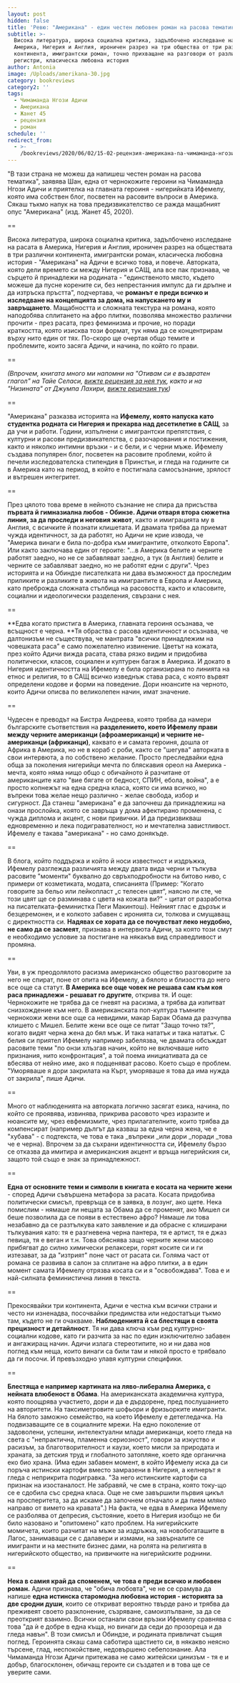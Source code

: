 ```yaml
---
layout: post
hidden: false
title: 'Ревю: "Американа" - един честен любовен роман на расова тематика'
subtitle: >-
  Висока литература, широка социална критика, задълбочено изследване на расата в
  Америка, Нигерия и Англия, ироничен разрез на три общества от три различни
  континента, имигрантски роман, точно прихващане на разговори от различни
  регистри, класическа любовна история
author: Antonia
image: /Uploads/amerikana-30.jpg
category: bookreviews
category2: ''
tags:
  - Чимаманда Нгози Адичи
  - Американа
  - Жанет 45
  - рецензия
  - роман
schedule: ''
redirect_from:
  - >-
    /bookreviews/2020/06/02/15-02-рецензия-американа-na-чимаманда-нгози-адичи-един-честен-роман-на-расова-тематика
---
```

"В тази страна не можеш да напишеш честен роман на расова тематика", заявява Шан, една от чернокожите героини на Чимаманда Нгози Адичи и приятелка на главната героиня - нигерийката Ифемелу, която има собствен блог, посветен на расовите въпроси в Америка. Сякаш тъкмо напук на това предизвикателство се ражда мащабният опус "Американа" (изд. Жанет 45, 2020).

\==

Висока литература, широка социална критика, задълбочено изследване на расата в Америка, Нигерия и Англия, ироничен разрез на обществата в три различни континента, имигрантски роман, класическа любовна история - "Американа" на Адичи е всичко това, и повече. Авторката, която дели времето си между Нигерия и САЩ, ала все пак признава, че сърцето й принадлежи на родината - "единственото място, където можеше да пусне корените си, без непрестанния импулс да ги дръпне и да изтръска пръстта", подчертава, че **романът е преди всичко и изследване на концепцията за дома, на напускането му и завръщането**. Мащабността и сложната текстура на романа, която наподобява сплитането на афро плитки, позволява множество различни прочити - през расата, през феминизма и прочие, но поради краткостта, която изисква този формат, тук няма да се концентрирам върху нито един от тях. По-скоро ще очертая общо темите и проблемите, които засяга Адичи, и начина, по който го прави.

\==

_(Впрочем, книгата много ми напомни на "Отивам си е възвратен глагол" на Тайе Селаси, _[_вижте рецензия за нея тук_](https://literaturnirazgovori.com/bookreviews/2019/01/21/19-51-%D1%82%D0%B0%D0%B9%D0%B5-%D1%81%D0%B5%D0%BB%D0%B0%D1%81%D0%B8-%D0%BE%D1%82%D0%B8%D0%B2%D0%B0%D0%BC-%D1%81%D0%B8-%D0%B5-%D0%B2%D1%8A%D0%B7%D0%B2%D1%80%D0%B0%D1%82%D0%B5%D0%BD-%D0%B3%D0%BB%D0%B0%D0%B3%D0%BE%D0%BB.html)_, както и на "Низината" от Джумпа Лахири, _[_вижте рецензия тук_](https://literaturnirazgovori.com/bookreviews/2019/02/04/12-11-%D1%80%D0%B5%D1%86%D0%B5%D0%BD%D0%B7%D0%B8%D1%8F-%D0%B4%D0%B6%D1%83%D0%BC%D0%BF%D0%B0-%D0%BB%D0%B0%D1%85%D0%B8%D1%80%D0%B8-%D0%BD%D0%B8%D0%B7%D0%B8%D0%BD%D0%B0%D1%82%D0%B0.html)_)_

\==

"Американа" разказва историята на **Ифемелу, която напуска като студентка родната си Нигерия и прекарва над десетилетие в САЩ**, за да учи и работи. Години, изпълнени с имигрантски препятствия, с културни и расови предизвикателства, с разочарования и постижения, както и няколко интимни връзки - и с бели, и с черни мъже. Ифемелу създава популярен блог, посветен на расовите проблеми, който й печели изследователска стипендия в Принстън, и гледа на годините си в Америка като на период, в който е постигнала самосъзнание, зрялост и вътрешен интегритет. 

\==

През цялото това време в нейното съзнание не спира да присъства **първата й гимназиална любов - Обинзе. Адичи отваря втора сюжетна линия, за да проследи и неговия живот**, както и имиграцията му в Англия, с всичките й познати клишетата. И двамата трябва да приемат чужда идентичност, за да работят, но Адичи не крие извода, че "Америка винаги е била по-добра към имигрантите, отколкото Европа". Или както заключава един от героите: "...в Америка белите и черните работят заедно, но не се забавляват заедно, а тук (в Англия) белите и черните се забавляват заедно, но не работят едни с други". Чрез историята и на Обиндзе писателката ни дава възможност да проследим приликите и разликите в живота на имигрантите в Европа и Америка, като преброжда сложната стълбица на расовостта, както и класовите, социални и идеологически разделения, свързани с нея.

\==

**Едва когато пристига в Америка, главната героиня осъзнава, че всъщност е черна. **Тя обраства с расова идентичност и осъзнава, че далтонизъм не съществува, че мантрата "всички принадлежим на човешката раса" е само пожелателно извинение. Цветът на кожата, през който Адичи вижда расата, става рязко видим и придобива политически, класов, социален и културен багаж в Америка. И докато в Нигерия идентичността на Ифемелу е била организирана по линията на етнос и религия, то в САЩ всичко изведнъж става раса, с която вървят определени кодове и форми на поведение. Дори нюансите на черното, които Адичи описва по великолепен начин, имат значение. 

\==

Чудесен е преводът на Бистра Андреева, която трябва да намери българските съответствия на **разделението, което Ифемелу прави между черните американци (афроамериканци) и черните не-американци (африканци)**, каквато е и самата героиня, дошла от Африка в Америка, но не в кораб с роби, както се "шегува" авторката в свои интервюта, а по собствено желание. Просто преследвайки една обща за поколения нигерийци мечта по бляскавия ореол на Америка - мечта, която няма нищо общо с обичайното й разчитане от американците като "вие бягате от бедност, СПИН, ебола, война", а е просто копнежът на една средна класа, която си има всичко, но въпреки това желае нещо различно - желае свобода, избор и сигурност. Да станеш "американа" е да започнеш да принадлежиш на онази прослойка, която се завръща у дома афектирано променена, с чужда диплома и акцент, с нови привички. И да предизвикваш едновременно и лека подигравателност, но и мечтателна завистливост. Ифемелу е такава "американа" - но само донякъде. 

\==

В блога, който поддържа и който й носи известност и издръжка, Ифемелу разглежда различията между двата вида черни и тълкува расовите "моменти" буквално до свръхподробности на битово ниво, с примери от козметиката, модата, списанията (Пример: "Когато говорите за бельо или лейкопласт „с телесен цвят“, наясно ли сте, че този цвят ще се разминава с цвета на кожата ви?" - цитат от разработка на писателката-феминистка Пеги Макинтош). Нейният глас е дързък и безцеремонен, и е колкото забавен с иронията си, толкова и смущаващ с директността си. **Надявах се хората да се почувстват леко неудобно, не само да се засмеят**, признава в интервюта Адичи, за която този смут е необходимо условие за постигане на някакъв вид справедливост и промяна. 

\==

Уви, в уж преодолялото расизма американско общество разговорите за него не спират, поне от опита на Ифемелу, а бялото и близостта до него все още са статут. **В Америка все още човек не решава сам към коя раса принадлежи - решават го другите**, открива тя. И още: Чернокожите не трябва да се гневят на расизма, а трябва да изпитват снизхождение към него. В американската поп-култура тъмните чернокожи жени все още са невидими, макар Барак Обама да разчупва клишето с Мишел. Белите жени все още се питат "Защо точно тя?", когато видят черна жена до бял мъж. И така нататък и така нататък. С белия си приятел Ифемелу например забелязва, че двамата обсъждат расовите теми "по онзи хлъзгав начин, който не включваше нито признания, нито конфронтация", а той поема инициативата да се вбесява от нейно име, ако я подценяват расово. Което също е проблем. "Уморяваше я дори закрилата на Кърт, уморяваше я това да има нужда от закрила", пише Адичи. 

\==

Много от наблюденията на авторката логично засягат езика, начина, по който се проявява, извинява, прикрива расовото чрез изразите и нюансите му, чрез евфемизмите, чрез прилагателните, които трябва да компенсират (например дългът да казваш за една черна жена, че е "хубава" - с подтекста, че това е така _въпреки _или дори _поради _това че е черна). Впрочем за да съхрани идентичността си, Ифемелу бързо се отказва да имитира и американския акцент и връща нигерийския си, защото той също е знак за принадлежност.

\==

**Една от основните теми и символи в книгата е косата на черните жени** - според Адичи съвършена метафора за расата. Косата придобива политически смисъл, превръща се в заявка, в лозунг, ако щете. Нека помислим - нямаше ли нещата за Обама да се променят, ако Мишел си беше позволила да се появи в естествено афро? Нямаше ли това незабавно да се разтълкува като заявление и да обрасне с клиширани тълкувания като: тя е разгневена черна пантера, тя е артист, тя е джаз певица, тя е веган и т.н. Това обяснява защо черните жени масово прибягват до силно химически релаксери, горят косите си и ги изтезават, за да "изтрият" поне част от расата си. Голяма част от романа се развива в салон за сплитане на афро плитки, а в един момент самата Ифемелу отрязва косата си и я "освобождава". Това е и най-силната феминистична линия в текста. 

\==

Прекосявайки три континента, Адичи е честна към всички страни и често ни изненадва, посочвайки предимства или недостатъци тъкмо там, където не ги очакваме. **Наблюденията й са блестящи в своята прецизност и детайлност**. Тя ни дава ключа към ред културно-социални кодове, като ги разчита за нас по един изключително забавен и ангажиращ начин. Адичи излага стереотипите, но и ни дава нов поглед към неща, които винаги са били там и някой просто е трябвало да ги посочи. И превъзходно улавя културни специфики.

\==

**Блестяща е например картината на ляво-либерална Америка, с нейната влюбеност в Обама**. На американската академична култура, която поощрява участието, дори и да е дърдорене, пред послушанието на авторитети. На таксиметровите шофьори и фризьорките имигранти. На бялото заможно семейство, на което Ифемелу е детегледачка. На подвизаващите се в социалните мрежи. На едно поколение от задоволени, успешни, интелектуални млади американци, което гледа на света с "непрактична, пламенна сериозност", говори за изкуство и расизъм, за благотворителност и каузи, което мисли за природата и храната, за детския труд и глобалното затопляне, което яде органична еко био храна. (Има един забавен момент, в който Ифемелу иска да си поръча истински картофи вместо замразени в Нигерия, а келнерът я гледа с неприкрита подигравка. "За него истинските картофи са признак на изостаналост. Не забравяй, че сме в страна, която току-що се е сдобила със средна класа. Още не сме завършили първия цикъл на просперитета, за да искаме да започнем отначало и да пием мляко направо от вимето на кравата".) На факта, че едва в Америка Ифемелу се разболява от депресия, състояние, което в Нигерия изобщо не би било назовано и "опитомено" като проблем. На нигерийските момичета, които разчитат на мъже за издръжка, на новобогаташите в Лагос, занимаващи се с далавери и измами, на завърналите се имигранти и на местните бизнес дами, на ролята на религията в нигерийското общество, на привичките на нигерийските роднини. 

\==

**Нека в самия край да споменем, че това е преди всичко и любовен роман.** Адичи признава, че "обича любовта", че не се срамува да напише **една истинска старомодна любовна история - историята за две сродни души**, които се откриват вероятно твърде рано и трябва да преживеят своето разклонение, съзряване, самоизпълване, за да се преоткрият взаимно. Всички останали свои връзки Ифемелу сравнява с това "да ѝ е добре в една къща, но винаги да седи до прозореца и да гледа навън". В този смисъл и Обиндзе, и родината привличат същия поглед. Героинята сякаш сама саботира щастието си, в някакво неясно търсене, глад, неспокойствие, недовършено себепознание. Ала Чимаманда Нгози Адичи притежава не само житейски цинизъм - тя е и добър, благосклонен, обичащ героите си създател и в това ще се уверите сами.
